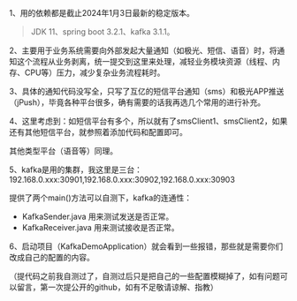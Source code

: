 1、用的依赖都是截止2024年1月3日最新的稳定版本。

>JDK 11、spring boot 3.2.1、kafka 3.1.1。

2、主要用于业务系统需要向外部发起大量通知（如极光、短信、语音）时，将通知这个流程从业务剥离，统一提交到这里来处理，减轻业务模块资源（线程、内存、CPU等）压力，减少复杂业务流程耗时。

3、具体的通知代码没写全，只写了互亿的短信平台通知（sms）和极光APP推送（jPush），毕竟各种平台很多，确有需要的话我再选几个常用的进行补充。

4、这里考虑到：如短信平台有多个，所以就有了smsClient1、smsClient2，如果还有其他短信平台，就参照着添加代码和配置即可。

其他类型平台（语音等）同理。

5、kafka是用的集群，我这里是三台：192.168.0.xxx:30901,192.168.0.xxx:30902,192.168.0.xxx:30903

提供了两个main()方法可以自测下，kafka的连通性：

* KafkaSender.java 用来测试发送是否正常。
* KafkaReceiver.java 用来测试接收是否正常。

6、启动项目（KafkaDemoApplication）就会看到一些报错，那些就是需要你们改成自己的配置的内容。

（提代码之前我自测过了，自测过后只是把自己的一些配置模糊掉了，如有问题可以留言，第一次提公开的github，如有不足敬请谅解、指教）
